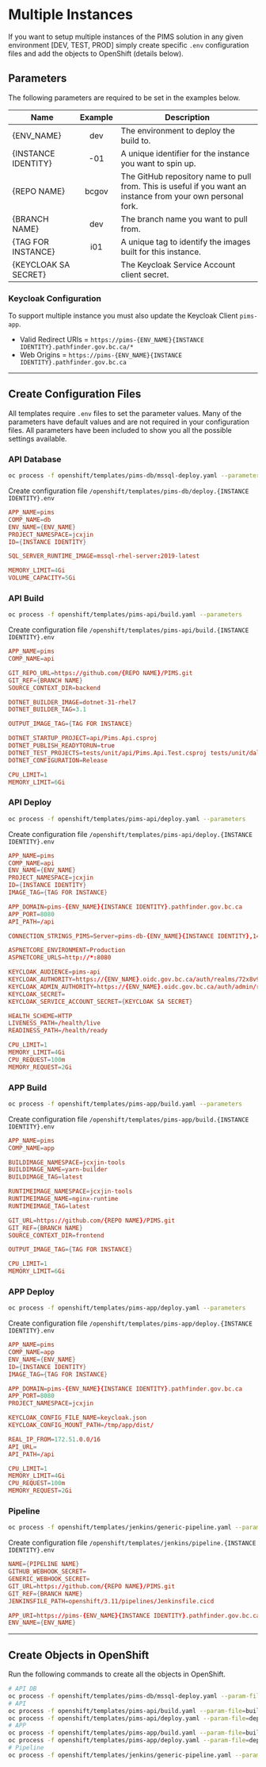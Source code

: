 # Multiple Instances

If you want to setup multiple instances of the PIMS solution in any given environment [DEV, TEST, PROD] simply create specific `.env` configuration files and add the objects to OpenShift (details below).

## Parameters

The following parameters are required to be set in the examples below.

| Name                 | Example | Description                                                                                                  |
| -------------------- | :-----: | ------------------------------------------------------------------------------------------------------------ |
| {ENV_NAME}           |   dev   | The environment to deploy the build to.                                                                      |
| {INSTANCE IDENTITY}  |   -01   | A unique identifier for the instance you want to spin up.                                                    |
| {REPO NAME}          |  bcgov  | The GitHub repository name to pull from. This is useful if you want an instance from your own personal fork. |
| {BRANCH NAME}        |   dev   | The branch name you want to pull from.                                                                       |
| {TAG FOR INSTANCE}   |   i01   | A unique tag to identify the images built for this instance.                                                 |
| {KEYCLOAK SA SECRET} |         | The Keycloak Service Account client secret.                                                                  |

### Keycloak Configuration

To support multiple instance you must also update the Keycloak Client `pims-app`.

- Valid Redirect URIs = `https://pims-{ENV_NAME}{INSTANCE IDENTITY}.pathfinder.gov.bc.ca/*`
- Web Origins = `https://pims-{ENV_NAME}{INSTANCE IDENTITY}.pathfinder.gov.bc.ca`

---

## Create Configuration Files

All templates require `.env` files to set the parameter values.
Many of the parameters have default values and are not required in your configuration files.
All parameters have been included to show you all the possible settings available.

### API Database

```bash
oc process -f openshift/templates/pims-db/mssql-deploy.yaml --parameters
```

Create configuration file `/openshift/templates/pims-db/deploy.{INSTANCE IDENTITY}.env`

```conf
APP_NAME=pims
COMP_NAME=db
ENV_NAME={ENV_NAME}
PROJECT_NAMESPACE=jcxjin
ID={INSTANCE IDENTITY}

SQL_SERVER_RUNTIME_IMAGE=mssql-rhel-server:2019-latest

MEMORY_LIMIT=4Gi
VOLUME_CAPACITY=5Gi
```

### API Build

```bash
oc process -f openshift/templates/pims-api/build.yaml --parameters
```

Create configuration file `/openshift/templates/pims-api/build.{INSTANCE IDENTITY}.env`

```conf
APP_NAME=pims
COMP_NAME=api

GIT_REPO_URL=https://github.com/{REPO NAME}/PIMS.git
GIT_REF={BRANCH NAME}
SOURCE_CONTEXT_DIR=backend

DOTNET_BUILDER_IMAGE=dotnet-31-rhel7
DOTNET_BUILDER_TAG=3.1

OUTPUT_IMAGE_TAG={TAG FOR INSTANCE}

DOTNET_STARTUP_PROJECT=api/Pims.Api.csproj
DOTNET_PUBLISH_READYTORUN=true
DOTNET_TEST_PROJECTS=tests/unit/api/Pims.Api.Test.csproj tests/unit/dal/Pims.Dal.Test.csproj tests/unit/mockdal/Pims.Dal.Mock.Test.csproj
DOTNET_CONFIGURATION=Release

CPU_LIMIT=1
MEMORY_LIMIT=6Gi
```

### API Deploy

```bash
oc process -f openshift/templates/pims-api/deploy.yaml --parameters
```

Create configuration file `/openshift/templates/pims-api/deploy.{INSTANCE IDENTITY}.env`

```conf
APP_NAME=pims
COMP_NAME=api
ENV_NAME={ENV_NAME}
PROJECT_NAMESPACE=jcxjin
ID={INSTANCE IDENTITY}
IMAGE_TAG={TAG FOR INSTANCE}

APP_DOMAIN=pims-{ENV_NAME}{INSTANCE IDENTITY}.pathfinder.gov.bc.ca
APP_PORT=8080
API_PATH=/api

CONNECTION_STRINGS_PIMS=Server=pims-db-{ENV_NAME}{INSTANCE IDENTITY},1433;User ID=sa;Database=pims

ASPNETCORE_ENVIRONMENT=Production
ASPNETCORE_URLS=http://*:8080

KEYCLOAK_AUDIENCE=pims-api
KEYCLOAK_AUTHORITY=https://{ENV_NAME}.oidc.gov.bc.ca/auth/realms/72x8v9rw
KEYCLOAK_ADMIN_AUTHORITY=https://{ENV_NAME}.oidc.gov.bc.ca/auth/admin/realms/72x8v9rw
KEYCLOAK_SECRET=
KEYCLOAK_SERVICE_ACCOUNT_SECRET={KEYCLOAK SA SECRET}

HEALTH_SCHEME=HTTP
LIVENESS_PATH=/health/live
READINESS_PATH=/health/ready

CPU_LIMIT=1
MEMORY_LIMIT=4Gi
CPU_REQUEST=100m
MEMORY_REQUEST=2Gi
```

### APP Build

```bash
oc process -f openshift/templates/pims-app/build.yaml --parameters
```

Create configuration file `/openshift/templates/pims-app/build.{INSTANCE IDENTITY}.env`

```conf
APP_NAME=pims
COMP_NAME=app

BUILDIMAGE_NAMESPACE=jcxjin-tools
BUILDIMAGE_NAME=yarn-builder
BUILDIMAGE_TAG=latest

RUNTIMEIMAGE_NAMESPACE=jcxjin-tools
RUNTIMEIMAGE_NAME=nginx-runtime
RUNTIMEIMAGE_TAG=latest

GIT_URL=https://github.com/{REPO NAME}/PIMS.git
GIT_REF={BRANCH NAME}
SOURCE_CONTEXT_DIR=frontend

OUTPUT_IMAGE_TAG={TAG FOR INSTANCE}

CPU_LIMIT=1
MEMORY_LIMIT=6Gi
```

### APP Deploy

```bash
oc process -f openshift/templates/pims-app/deploy.yaml --parameters
```

Create configuration file `/openshift/templates/pims-app/deploy.{INSTANCE IDENTITY}.env`

```conf
APP_NAME=pims
COMP_NAME=app
ENV_NAME={ENV_NAME}
ID={INSTANCE IDENTITY}
IMAGE_TAG={TAG FOR INSTANCE}

APP_DOMAIN=pims-{ENV_NAME}{INSTANCE IDENTITY}.pathfinder.gov.bc.ca
APP_PORT=8080
PROJECT_NAMESPACE=jcxjin

KEYCLOAK_CONFIG_FILE_NAME=keycloak.json
KEYCLOAK_CONFIG_MOUNT_PATH=/tmp/app/dist/

REAL_IP_FROM=172.51.0.0/16
API_URL=
API_PATH=/api

CPU_LIMIT=1
MEMORY_LIMIT=4Gi
CPU_REQUEST=100m
MEMORY_REQUEST=2Gi
```

### Pipeline

```bash
oc process -f openshift/templates/jenkins/generic-pipeline.yaml --parameters
```

Create configuration file `/openshift/templates/jenkins/pipeline.{INSTANCE IDENTITY}.env`

```conf
NAME={PIPELINE NAME}
GITHUB_WEBHOOK_SECRET=
GENERIC_WEBHOOK_SECRET=
GIT_URL=https://github.com/{REPO NAME}/PIMS.git
GIT_REF={BRANCH NAME}
JENKINSFILE_PATH=openshift/3.11/pipelines/Jenkinsfile.cicd

APP_URI=https://pims-{ENV_NAME}{INSTANCE IDENTITY}.pathfinder.gov.bc.ca/
ENV_NAME={ENV_NAME}
```

---

## Create Objects in OpenShift

Run the following commands to create all the objects in OpenShift.

```bash
# API DB
oc process -f openshift/templates/pims-db/mssql-deploy.yaml --param-file=deploy.{INSTANCE IDENTITY}.env | oc create --save-config=true -f -
# API
oc process -f openshift/templates/pims-api/build.yaml --param-file=build.{INSTANCE IDENTITY}.env | oc create --save-config=true -f -
oc process -f openshift/templates/pims-api/deploy.yaml --param-file=deploy.{INSTANCE IDENTITY}.env | oc create --save-config=true -f -
# APP
oc process -f openshift/templates/pims-app/build.yaml --param-file=build.{INSTANCE IDENTITY}.env | oc create --save-config=true -f -
oc process -f openshift/templates/pims-app/deploy.yaml --param-file=deploy.{INSTANCE IDENTITY}.env | oc create --save-config=true -f -
# Pipeline
oc process -f openshift/templates/jenkins/generic-pipeline.yaml --param-file=pipeline.{INSTANCE IDENTITY}.env | oc create --save-config=true -f -
```
